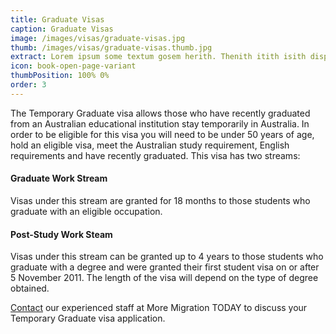```yaml
---
title: Graduate Visas
caption: Graduate Visas
image: /images/visas/graduate-visas.jpg
thumb: /images/visas/graduate-visas.thumb.jpg
extract: Lorem ipsum some textum gosem herith. Thenith itith isith displayeth henceforeth
icon: book-open-page-variant
thumbPosition: 100% 0%
order: 3
---
```

The Temporary Graduate visa allows those who have recently graduated from an Australian educational institution stay temporarily in Australia.
In order to be eligible for this visa you will need to be under 50 years of age, hold an eligible visa, meet the Australian study requirement, English requirements and have recently graduated.
This visa has two streams:

#### Graduate Work Stream
Visas under this stream are granted for 18 months to those students who graduate with an eligible occupation.

#### Post-Study Work Steam
Visas under this stream can be granted up to 4 years to those students who graduate with a degree and were granted their first student visa on or after 5 November 2011. The length of the visa will depend on the type of degree obtained.

[Contact](/contact) our experienced staff at More Migration TODAY to discuss your Temporary Graduate visa application.

